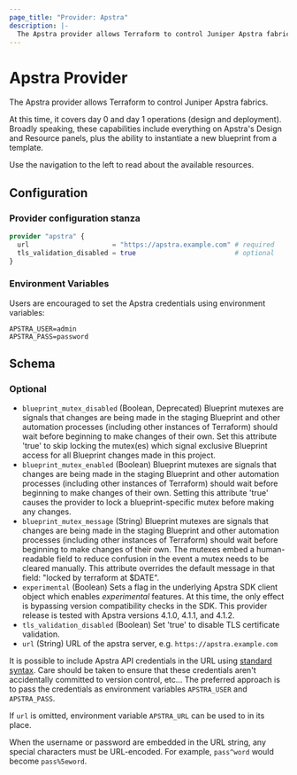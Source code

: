 ```yaml
---
page_title: "Provider: Apstra"
description: |-
  The Apstra provider allows Terraform to control Juniper Apstra fabrics.
---
```


# Apstra Provider

The Apstra provider allows Terraform to control Juniper Apstra fabrics.

At this time, it covers day 0 and day 1 operations (design and deployment).
Broadly speaking, these capabilities include everything on Apstra's Design and
Resource panels, plus the ability to instantiate a new blueprint from a template.

Use the navigation to the left to read about the available resources.

## Configuration

### Provider configuration stanza

```terraform
provider "apstra" {
  url                     = "https://apstra.example.com" # required
  tls_validation_disabled = true                         # optional
}
```

### Environment Variables

Users are encouraged to set the Apstra credentials using environment variables:
```shell
APSTRA_USER=admin
APSTRA_PASS=password
```

<!-- schema generated by tfplugindocs -->
## Schema

### Optional

- `blueprint_mutex_disabled` (Boolean, Deprecated) Blueprint mutexes are signals that changes are being made in the staging Blueprint and other automation processes (including other instances of Terraform)  should wait before beginning to make changes of their own. Set this attribute 'true' to skip locking the mutex(es) which signal exclusive Blueprint access for all Blueprint changes made in this project.
- `blueprint_mutex_enabled` (Boolean) Blueprint mutexes are signals that changes are being made in the staging Blueprint and other automation processes (including other instances of Terraform) should wait before beginning to make changes of their own. Setting this attribute 'true' causes the provider to lock a blueprint-specific mutex before making any changes.
- `blueprint_mutex_message` (String) Blueprint mutexes are signals that changes are being made in the staging Blueprint and other automation processes (including other instances of Terraform)  should wait before beginning to make changes of their own. The mutexes embed a human-readable field to reduce confusion in the event a mutex needs to be cleared manually. This attribute overrides the default message in that field: "locked by terraform at $DATE".
- `experimental` (Boolean) Sets a flag in the underlying Apstra SDK client object which enables *experimental* features. At this time, the only effect is bypassing version compatibility checks in the SDK. This provider release is tested with Apstra versions 4.1.0, 4.1.1, and 4.1.2.
- `tls_validation_disabled` (Boolean) Set 'true' to disable TLS certificate validation.
- `url` (String) URL of the apstra server, e.g. `https://apstra.example.com`

It is possible to include Apstra API credentials in the URL using [standard syntax](https://datatracker.ietf.org/doc/html/rfc1738#section-3.1). Care should be taken to ensure that these credentials aren't accidentally committed to version control, etc... The preferred approach is to pass the credentials as environment variables `APSTRA_USER`  and `APSTRA_PASS`.

If `url` is omitted, environment variable `APSTRA_URL` can be used to in its place.

When the username or password are embedded in the URL string, any special characters must be URL-encoded. For example, `pass^word` would become `pass%5eword`.
